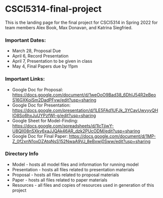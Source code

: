 # CSCI5314-final-project

This is the landing page for the final project for CSCI5314 in Spring 2022 for team members Alex Book, Max Donavan, and Katrina Siegfried.

### Important Dates:
- March 28,            Proposal Due
- April 6,             Record Presentation
- April 7,             Presentation to be given in class
- May 4,               Final Papers due by 11pm

### Important Links:
- Google Doc for Proposal: https://docs.google.com/document/d/1weOoO9Bad38_6DhIJ54R2eBeoS16GXKojSm2DadPFvw/edit?usp=sharing
- Google Doc for Presentation: https://docs.google.com/presentation/d/1LE5FAd1UFJk_3YCavUwyyvQHlO8So6hxJuUYPzfWl-g/edit?usp=sharing
- Google Sheet for Model-Finding: https://docs.google.com/spreadsheets/d/1lcTjjwY-U8QII08nSXky6xaJJQAk46AR_dzk2PUcODM/edit?usp=sharing
- Google Doc for Final Paper: https://docs.google.com/document/d/1MP-Z_0f2xnN1oxDZAtqNsS152NwaA9VJ_8eBxwj0Sww/edit?usp=sharing

### Directory Info
- Model - hosts all model files and information for running model 
- Presentation - hosts all files related to presentation materials 
- Proposal - hosts all files related to proposal materials 
- Paper - hosts all files related to paper materials 
- Resources - all files and copies of resources used in generation of this project 
